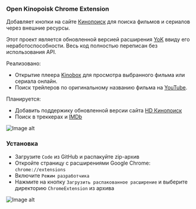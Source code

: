 ### Open Kinopoisk Chrome Extension

Добавляет кнопки на сайте [Кинопоиск](http://kinopoisk.ru) для поиска фильмов и сериалов через внешние ресурсы.

Этот проект является обновленной версией расширения [YoK](https://github.com/mrzlab630/chrome-extension-YoK) ввиду его неработоспособности. Весь код полностью переписан без использования API.

Реализовано:

- Открытие плеера [Kinobox](https://kinomix.web.app) для просмотра выбранного фильма или сериала онлайн.
- Поиск трейлеров по оригинальному названию фильма на [YouTube](https://youtube.com).

Планируется:

- Добавить поддержику обновленной версии сайта [HD Кинопоиск](https://hd.kinopoisk.ru)
- Поиск в треккерах и [IMDb](https://imdb.com)

![Image alt](https://github.com/Lifailon/OpenKinopoisk/blob/rsa/image/kinopoisk-buttons.jpg)

### Установка

- Загрузите `Code` из GitHub и распакуйте zip-архив
- Откройте страницу с расширениями Google Chrome: `chrome://extensions`
- Включите `Режим разработчика`
- Нажмите на кнопку `Загрузить распакованное расширение` и выберите директорию `ChromeExtension` из архива

![Image alt](https://github.com/Lifailon/OpenKinopoisk/blob/rsa/image/add-extension.jpg)
